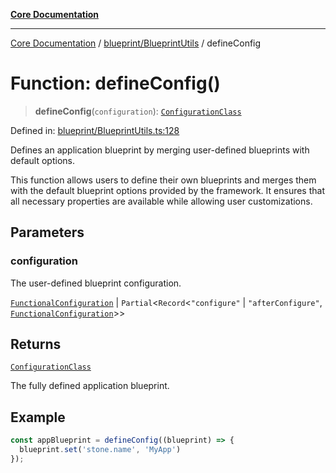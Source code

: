 [**Core Documentation**](../../../README.md)

***

[Core Documentation](../../../README.md) / [blueprint/BlueprintUtils](../README.md) / defineConfig

# Function: defineConfig()

> **defineConfig**(`configuration`): [`ConfigurationClass`](../../../declarations/type-aliases/ConfigurationClass.md)

Defined in: [blueprint/BlueprintUtils.ts:128](https://github.com/stonemjs/core/blob/e2fddc9518734748c09a72d4b4064dd1d4c1288c/src/blueprint/BlueprintUtils.ts#L128)

Defines an application blueprint by merging user-defined blueprints with default options.

This function allows users to define their own blueprints and merges them with
the default blueprint options provided by the framework.
It ensures that all necessary properties are available while allowing user customizations.

## Parameters

### configuration

The user-defined blueprint configuration.

[`FunctionalConfiguration`](../../../declarations/type-aliases/FunctionalConfiguration.md) | `Partial`\<`Record`\<`"configure"` \| `"afterConfigure"`, [`FunctionalConfiguration`](../../../declarations/type-aliases/FunctionalConfiguration.md)\>\>

## Returns

[`ConfigurationClass`](../../../declarations/type-aliases/ConfigurationClass.md)

The fully defined application blueprint.

## Example

```typescript
const appBlueprint = defineConfig((blueprint) => {
  blueprint.set('stone.name', 'MyApp')
});
```
